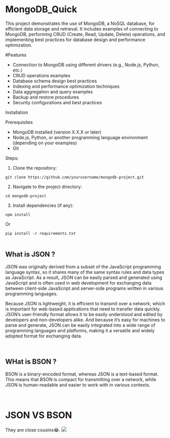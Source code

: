 # MongoDB_Quick
This project demonstrates the use of MongoDB, a NoSQL database, for efficient data storage and retrieval. It includes examples of connecting to MongoDB, performing CRUD (Create, Read, Update, Delete) operations, and implementing best practices for database design and performance optimization.

#Features 

- Connection to MongoDB using different drivers (e.g., Node.js, Python, etc.)
- CRUD operations examples
- Database schema design best practices
- Indexing and performance optimization techniques
- Data aggregation and query examples
- Backup and restore procedures
- Security configurations and best practices

Installation

Prerequisites

- MongoDB installed (version X.X.X or later)
- Node.js, Python, or another programming language environment (depending on your examples)
- Git
  
Steps:

1. Clone the repository:

```git clone https://github.com/yourusername/mongodb-project.git```

2. Navigate to the project directory:

```cd mongodb-project```

3. Install dependencies (if any):

``` npm install ```

Or

```pip install -r requirements.txt```
<br>
<br>

## What is JSON ?

JSON was originally derived from a subset of the JavaScript programming language syntax, so it shares many of the same syntax rules and data types as JavaScript. As a result, JSON can be easily parsed and generated using JavaScript and is often used in web development for exchanging data between client-side JavaScript and server-side programs written in various programming languages.

 

Because JSON is lightweight, it is efficient to transmit over a network, which is important for web-based applications that need to transfer data quickly. JSON’s user-friendly format allows it to be easily understood and edited by developers and non-developers alike. And because it’s easy for machines to parse and generate, JSON can be easily integrated into a wide range of programming languages and platforms, making it a versatile and widely adopted format for exchanging data.

<br>

## WHat is BSON ?


BSON is a binary-encoded format, whereas JSON is a text-based format. This means that BSON is compact for transmitting over a network, while JSON is human-readable and easier to work with in various contexts. 

<br>

# JSON VS BSON
They are close cousins😂. 
![](assets/images/BSONvsXML.png)

<br>


